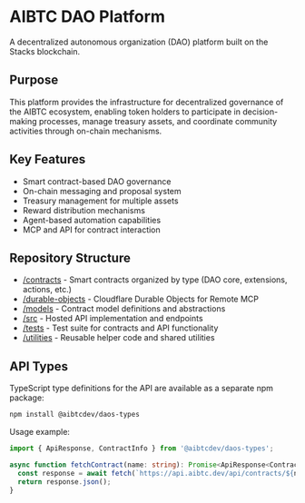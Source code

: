 # AIBTC DAO Platform

A decentralized autonomous organization (DAO) platform built on the Stacks blockchain.

## Purpose

This platform provides the infrastructure for decentralized governance of the AIBTC ecosystem, enabling token holders to participate in decision-making processes, manage treasury assets, and coordinate community activities through on-chain mechanisms.

## Key Features

- Smart contract-based DAO governance
- On-chain messaging and proposal system
- Treasury management for multiple assets
- Reward distribution mechanisms
- Agent-based automation capabilities
- MCP and API for contract interaction

## Repository Structure

- [/contracts](/contracts) - Smart contracts organized by type (DAO core, extensions, actions, etc.)
- [/durable-objects](/durable-objects) - Cloudflare Durable Objects for Remote MCP
- [/models](/models) - Contract model definitions and abstractions
- [/src](/src) - Hosted API implementation and endpoints
- [/tests](/tests) - Test suite for contracts and API functionality
- [/utilities](/utilities) - Reusable helper code and shared utilities

## API Types

TypeScript type definitions for the API are available as a separate npm package:

```bash
npm install @aibtcdev/daos-types
```

Usage example:

```typescript
import { ApiResponse, ContractInfo } from '@aibtcdev/daos-types';

async function fetchContract(name: string): Promise<ApiResponse<ContractInfo>> {
  const response = await fetch(`https://api.aibtc.dev/api/contracts/${name}`);
  return response.json();
}
```
